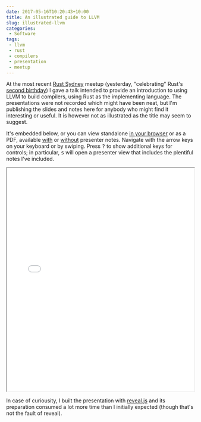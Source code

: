```yaml
---
date: 2017-05-16T10:20:43+10:00
title: An illustrated guide to LLVM
slug: illustrated-llvm
categories:
 - Software
tags:
 - llvm
 - rust
 - compilers
 - presentation
 - meetup
---
```


At the most recent [Rust Sydney][meetup] meetup (yesterday, "celebrating" Rust's
[second birthday][birthday]) I gave a talk intended to provide an introduction
to using LLVM to build compilers, using Rust as the implementing language. The
presentations were not recorded which might have been neat, but I'm publishing
the slides and notes here for anybody who might find it interesting or useful.
It is however not as illustrated as the title may seem to suggest.

[meetup]: https://github.com/rustsydney
[birthday]: https://blog.rust-lang.org/2015/05/15/Rust-1.0.html

It's embedded below, or you can view standalone [in your browser][preso] or as
a PDF, available [with][with-notes] or [without][without-notes] presenter
notes. Navigate with the
arrow keys on your keyboard or by swiping. Press <kbd>?</kbd> to show additional
keys for controls; in particular, <kbd>s</kbd> will open a presenter view that
includes the plentiful notes I've included.

[preso]: /2017/illustrated-llvm-presentation/index.html
[with-notes]: /2017/illustrated-llvm-notes.pdf
[without-notes]: /2017/illustrated-llvm.pdf

<iframe style="max-width: 100%; width: 800px; max-height: 100%; height: 600px"
        src="/2017/illustrated-llvm-presentation/index.html">
</iframe>

In case of curiousity, I built the presentation with
[reveal.js](https://github.com/hakimel/reveal.js) and its preparation consumed a
lot more time than I initially expected (though that's not the fault of reveal).
